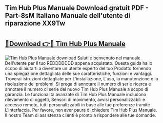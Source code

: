 ## Tim Hub Plus Manuale Download gratuit PDF - Part-8sM Italiano Manuale dell'utente di riparazione XX9Tw

# <h2><a href="http://dfdp2y.blite.top/?on=Tim+Hub+Plus+Manuale">🔗Download 👉🔴 Tim Hub Plus Manuale</a></h2>

[![Tim Hub Plus Manuale download](https://i.imgur.com/lujVjoI.png)](http://dfdp2y.blite.top/?on=Tim+Hub+Plus+Manuale)
Saluti e benvenuto nel manuale Dell'utente per il tuo REDDDDDDD appena acquistato. Questa guida ha lo scopo di aiutarti a diventare un utente esperto del tuo Prodotto fornendo una spiegazione dettagliata delle sue caratteristiche, funzioni e vantaggi. Troverai istruzioni dettagliate per L'installazione, L'uso, la manutenzione e la risoluzione dei problemi. Si prega di annotare il numero di serie ricerca e annotare il numero di serie del nuovo Tim Hub Plus Manuale a scopo di garanzia. Le funzionalità avanzate di Tim Hub Plus Manuale includono rilevamento di oggetti, Sensori di movimento, avvisi personalizzabili e accesso remoto, tutti personalizzabili in base alle tue preferenze tramite L'interfaccia. Per favore, non aver paura di chiedere Tim Hub Plus Manuale. Il nostro Team di assistenza clienti è pronto a rispondere alle tue domande.

